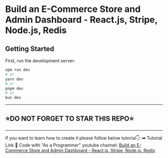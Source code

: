 # Build an E-Commerce Store and Admin Dashboard - React.js, Stripe, Node.js, Redis

## Getting Started

First, run the development server:

```bash
npm run dev
# or
yarn dev
# or
pnpm dev
# or
bun dev
```

---

## ⭐DO NOT FORGET TO STAR THIS REPO⭐

---

If you want to learn how to create it please follow below tutorial👇:
➡ Tutorial Link 💚 Code with "As a Programmer" youtube channel: [Build an E-Commerce Store and Admin Dashboard - React.js, Stripe, Node.js, Redis](https://www.youtube.com/watch?v=sX57TLIPNx8)

